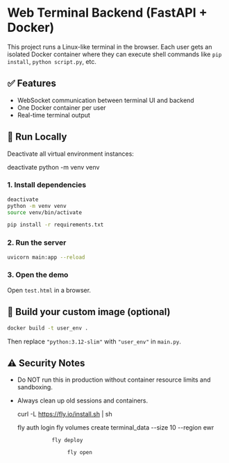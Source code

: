 # Web Terminal Backend (FastAPI + Docker)

This project runs a Linux-like terminal in the browser. Each user gets an isolated Docker container where they can execute shell commands like `pip install`, `python script.py`, etc.

## ✅ Features

- WebSocket communication between terminal UI and backend
- One Docker container per user
- Real-time terminal output

## 🚀 Run Locally

Deactivate all virtual environment instances:

deactivate
python -m venv venv

### 1. Install dependencies

```bash
deactivate
python -m venv venv
source venv/bin/activate

pip install -r requirements.txt
```

### 2. Run the server

```bash
uvicorn main:app --reload
```

### 3. Open the demo

Open `test.html` in a browser.

## 🐳 Build your custom image (optional)

```bash
docker build -t user_env .
```

Then replace `"python:3.12-slim"` with `"user_env"` in `main.py`.

## ⚠️ Security Notes

- Do NOT run this in production without container resource limits and sandboxing.
- Always clean up old sessions and containers.

  curl -L https://fly.io/install.sh | sh

  fly auth login
  fly volumes create terminal_data --size 10 --region ewr

                 fly deploy

                      fly open
